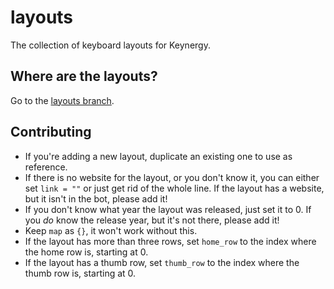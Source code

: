 # layouts
The collection of keyboard layouts for Keynergy.

## Where are the layouts?
Go to the [layouts branch](https://github.com/keynergy/layouts/tree/layouts).

## Contributing 
- If you're adding a new layout, duplicate an existing one to use as reference.
- If there is no website for the layout, or you don't know it, you can either set `link = ""` or just get rid of the whole line. If the layout has a website, but it isn't in the bot, please add it!
- If you don't know what year the layout was released, just set it to 0. If you *do* know the release year, but it's not there, please add it! 
- Keep `map` as `{}`, it won't work without this.
- If the layout has more than three rows, set `home_row` to the index where the home row is, starting at 0.
- If the layout has a thumb row, set `thumb_row` to the index where the thumb row is, starting at 0. 
